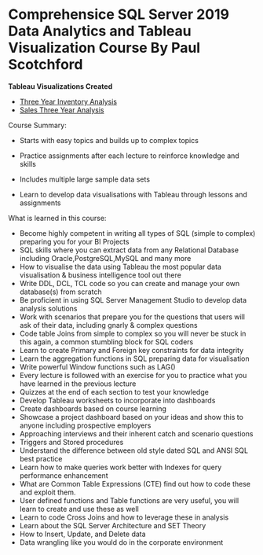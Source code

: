 # Comprehensice SQL Server 2019 Data Analytics and Tableau Visualization Course By Paul Scotchford

<b>Tableau Visualizations Created</b><br>
- <a href="https://public.tableau.com/app/profile/johnsethchong/viz/3YearInventoryAnalysis_16684557818720/StockPerformance">Three Year Inventory Analysis</a> <br>
- <a href="https://public.tableau.com/app/profile/johnsethchong/viz/Sales3YearAnalysis_16690829722760/GeneralPerformance">Sales Three Year Analysis</a>

Course Summary:

- Starts with easy topics and builds up to complex topics

- Practice assignments after each lecture to reinforce knowledge and skills

- Includes multiple large sample data sets 

- Learn to develop data visualisations with Tableau through lessons and assignments

What is learned in this course:
- Become highly competent in writing all types of SQL (simple to complex) preparing you for your BI Projects
- SQL skills where you can extract data from any Relational Database including Oracle,PostgreSQL,MySQL and many more
- How to visualise the data using Tableau the most popular data visualisation & business intelligence tool out there
- Write DDL, DCL, TCL code so you can create and manage your own database(s) from scratch
- Be proficient in using SQL Server Management Studio to develop data analysis solutions
- Work with scenarios that prepare you for the questions that users will ask of their data, including gnarly & complex questions
- Code table Joins from simple to complex so you will never be stuck in this again, a common stumbling block for SQL coders
- Learn to create Primary and Foreign key constraints for data integrity
- Learn the aggregation functions in SQL preparing data for visualisation
- Write powerful Window functions such as LAG()
- Every lecture is followed with an exercise for you to practice what you have learned in the previous lecture
- Quizzes at the end of each section to test your knowledge
- Develop Tableau worksheets to incorporate into dashboards
- Create dashboards based on course learning
- Showcase a project dashboard based on your ideas and show this to anyone including prospective employers
- Approaching interviews and their inherent catch and scenario questions
- Triggers and Stored procedures
- Understand the difference between old style dated SQL and ANSI SQL best practice
- Learn how to make queries work better with Indexes for query performance enhancement
- What are Common Table Expressions (CTE) find out how to code these and exploit them.
- User defined functions and Table functions are very useful, you will learn to create and use these as well
- Learn to code Cross Joins and how to leverage these in analysis
- Learn about the SQL Server Architecture and SET Theory
- How to Insert, Update, and Delete data
- Data wrangling like you would do in the corporate environment
